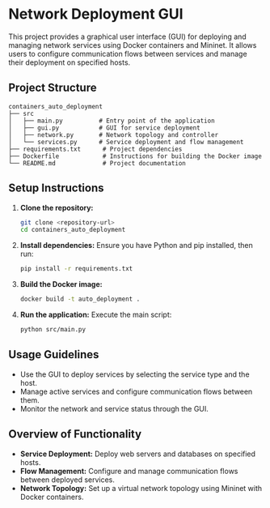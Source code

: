 # Network Deployment GUI

This project provides a graphical user interface (GUI) for deploying and managing network services using Docker containers and Mininet. It allows users to configure communication flows between services and manage their deployment on specified hosts.

## Project Structure

```
containers_auto_deployment
├── src
│   ├── main.py          # Entry point of the application
│   ├── gui.py           # GUI for service deployment
│   ├── network.py       # Network topology and controller
│   └── services.py      # Service deployment and flow management
├── requirements.txt      # Project dependencies
├── Dockerfile            # Instructions for building the Docker image
└── README.md             # Project documentation
```

## Setup Instructions

1. **Clone the repository:**
   ```bash
   git clone <repository-url>
   cd containers_auto_deployment
   ```

2. **Install dependencies:**
   Ensure you have Python and pip installed, then run:
   ```bash
   pip install -r requirements.txt
   ```

3. **Build the Docker image:**
   ```bash
   docker build -t auto_deployment .
   ```

4. **Run the application:**
   Execute the main script:
   ```bash
   python src/main.py
   ```

## Usage Guidelines

- Use the GUI to deploy services by selecting the service type and the host.
- Manage active services and configure communication flows between them.
- Monitor the network and service status through the GUI.

## Overview of Functionality

- **Service Deployment:** Deploy web servers and databases on specified hosts.
- **Flow Management:** Configure and manage communication flows between deployed services.
- **Network Topology:** Set up a virtual network topology using Mininet with Docker containers.


